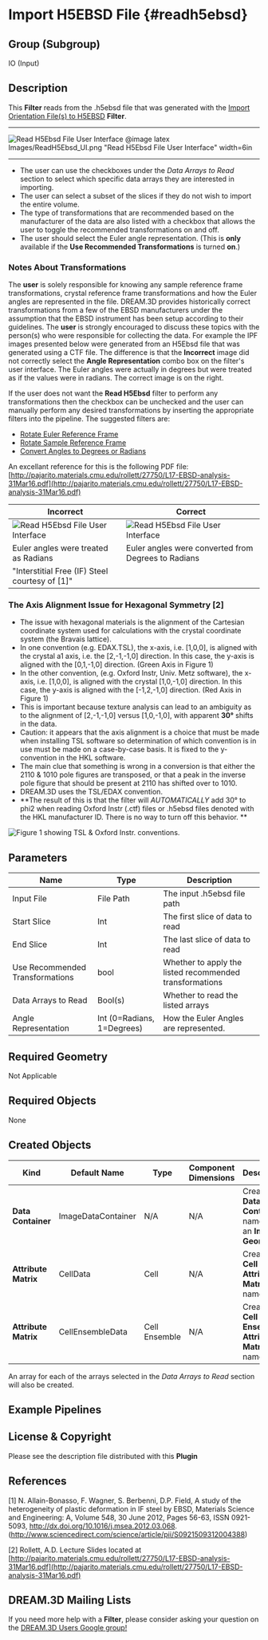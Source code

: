 Import H5EBSD File {#readh5ebsd}
=============

## Group (Subgroup) ##

IO (Input)

## Description ##

This **Filter** reads from the .h5ebsd file that was generated with the [Import Orientation File(s) to H5EBSD](ebsdtoh5ebsd.html) **Filter**. 

-----

![Read H5Ebsd File User Interface](Images/ReadH5Ebsd_UI.png)
@image latex Images/ReadH5Ebsd_UI.png "Read H5Ebsd File User Interface" width=6in

-----


+ The user can use the checkboxes under the _Data Arrays to Read_ section to select which specific data arrays they are interested in importing.
+ The user can select a subset of the slices if they do not wish to import the entire volume.
+ The type of transformations that are recommended based on the manufacturer of the data are also listed with a checkbox that allows the user to toggle the recommended transformations on and off.
+ The user should select the Euler angle representation. (This is **only** available if the **Use Recommended Transformations** is turned **on**.)

### Notes About Transformations ###

The **user** is solely responsible for knowing any sample reference frame transformations, crystal reference frame transformations and how the Euler angles are represented in the file. DREAM.3D provides historically correct transformations from a few of the EBSD manufacturers under the assumption that the EBSD instrument has been setup according to their guidelines. The **user** is strongly encouraged to discuss these topics with the person(s) who were responsible for collecting the data. For example the  IPF images presented below were generated from an H5Ebsd file that was generated using a CTF file. The difference is that the **Incorrect** image did not correctly select the **Angle Representation** combo box on the filter's user interface. The Euler angles were actually in degrees but were treated as if the values were in radians. The correct image is on the right.

If the user does not want the **Read H5Ebsd** filter to perform any transformations then the checkbox can be unchecked and the user can manually perform any desired transformations by inserting the appropriate filters into the pipeline. The suggested filters are:

+ [Rotate Euler Reference Frame](rotateeulerrefframe.html)
+ [Rotate Sample Reference Frame](rotatesamplerefframe.html)
+ [Convert Angles to Degrees or Radians](changeanglerepresentation.html)

An excellant reference for this is the following PDF file:
[http://pajarito.materials.cmu.edu/rollett/27750/L17-EBSD-analysis-31Mar16.pdf](http://pajarito.materials.cmu.edu/rollett/27750/L17-EBSD-analysis-31Mar16.pdf)


| Incorrect | Correct |
|---------|---------|
|![Read H5Ebsd File User Interface](Images/ReadH5Ebsd_Wrong.png) | ![Read H5Ebsd File User Interface](Images/ReadH5Ebsd_Right.png) |
| Euler angles were treated as Radians | Euler angles were converted from Degrees to Radians |
|"Interstitial Free (IF) Steel courtesy of [1]"| |

### The Axis Alignment Issue for Hexagonal Symmetry [2] ###

+ The issue with hexagonal materials is the alignment of the Cartesian coordinate system used for calculations with the crystal coordinate system (the Bravais lattice).
+ In one convention (e.g. EDAX.TSL), the x-axis, i.e. [1,0,0], is aligned with the crystal a1 axis, i.e. the [2,-1,-1,0] direction. In this case, the y-axis is aligned with the [0,1,-1,0] direction. (Green Axis in Figure 1)
+ In the other convention, (e.g. Oxford Instr, Univ. Metz software), the x-axis, i.e. [1,0,0], is aligned with the crystal [1,0,-1,0] direction. In this case, the y-axis is aligned with the [-1,2,-1,0] direction. (Red Axis in Figure 1)
+ This is important because texture analysis can lead to an ambiguity as to the alignment of [2,-1,-1,0] versus [1,0,-1,0], with apparent **30°** shifts in the data.
+ Caution: it appears that the axis alignment is a choice that must be made when installing TSL software so determination of which convention is in use must be made on a case-by-case basis. It is fixed to the y-convention in the HKL software.
+ The main clue that something is wrong in a conversion is that either the 2110 & 1010 pole figures are transposed, or that a peak in the inverse pole figure that should be present at 2110 has shifted over to 1010.
+ DREAM.3D uses the TSL/EDAX convention.
+ **The result of this is that the filter will _AUTOMATICALLY_ add 30° to phi2 when reading Oxford Instr (.ctf) files or .h5ebsd files denoted with the HKL manufacturer ID. There is no way to turn off this behavior. **

![Figure 1 showing TSL \& Oxford Instr. conventions.](Images/Hexagonal_Axis_Alignment.png)



## Parameters ##

| Name | Type | Description |
|------|------| ----------- |
| Input File | File Path | The input .h5ebsd file path |
| Start Slice | Int | The first slice of data to read |
| End Slice | Int | The last slice of data to read |
| Use Recommended Transformations | bool | Whether to apply the listed recommended transformations |
| Data Arrays to Read | Bool(s) | Whether to read the listed arrays |
| Angle Representation | Int (0=Radians, 1=Degrees) | How the Euler Angles are represented. |

## Required Geometry ##

Not Applicable

## Required Objects ##

None

## Created Objects ##

| Kind | Default Name | Type | Component Dimensions | Description |
|------|--------------|------|----------------------|-------------|
| **Data Container**  | ImageDataContainer | N/A | N/A    | Created **Data Container** name with an **Image Geometry** |
| **Attribute Matrix**  | CellData | Cell | N/A    | Created **Cell Attribute Matrix** name  |
| **Attribute Matrix**  | CellEnsembleData | Cell Ensemble | N/A    | Created **Cell Ensemble Attribute Matrix** name  |

An array for each of the arrays selected in the _Data Arrays to Read_ section will also be created.

## Example Pipelines ##



## License & Copyright ##

Please see the description file distributed with this **Plugin**

## References ##

[1] N. Allain-Bonasso, F. Wagner, S. Berbenni, D.P. Field, A study of the heterogeneity of plastic deformation in IF steel by EBSD, Materials Science and Engineering: A, Volume 548, 30 June 2012, Pages 56-63, ISSN 0921-5093, http://dx.doi.org/10.1016/j.msea.2012.03.068.
(http://www.sciencedirect.com/science/article/pii/S0921509312004388)

[2] Rollett, A.D. Lecture Slides located at [http://pajarito.materials.cmu.edu/rollett/27750/L17-EBSD-analysis-31Mar16.pdf](http://pajarito.materials.cmu.edu/rollett/27750/L17-EBSD-analysis-31Mar16.pdf)


## DREAM.3D Mailing Lists ##

If you need more help with a **Filter**, please consider asking your question on the [DREAM.3D Users Google group!](https://groups.google.com/forum/?hl=en#!forum/dream3d-users)


